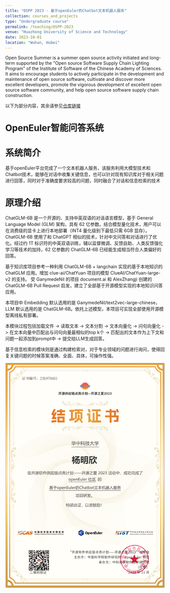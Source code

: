 ```yaml
---
title: "OSPP 2023 - 基于openEuler的Chatbot文本机器人服务"
collection: courses_and_projects
type: "Undergraduate course"
permalink: /teaching/OSPP-2023
venue: "Huazhong University of Science and Technology"
date: 2023-10-01
location: "Wuhan, Hubei"
---
```


Open Source Summer is a summer open source activity initiated and long-term supported by the "Open source Software Supply Chain Lighting Program" of the Institute of Software of the Chinese Academy of Sciences. It aims to encourage students to actively participate in the development and maintenance of open source software, cultivate and discover more excellent developers, promote the vigorous development of excellent open source software community, and help open source software supply chain construction.

以下为部分内容，其余请参见[仓库链接](https://gitee.com/openeuler/oec-application)

OpenEuler智能问答系统
=====

系统简介
===

基于openEuler平台完成了一个文本机器人服务，该服务利用大模型技术和Chatbot技术，能够在对话中收集关键信息，也可以针对现有知识库对于相关问题进行回答，同时对于准确度要求较高的问题，同时融合了对话和信息检索的技术

原理介绍
===

ChatGLM-6B 是一个开源的、支持中英双语的对话语言模型，基于 General Language Model (GLM) 架构，具有 62 亿参数。结合模型量化技术，用户可以在消费级的显卡上进行本地部署（INT4 量化级别下最低只需 6GB 显存）。 ChatGLM-6B 使用了和 ChatGPT 相似的技术，针对中文问答和对话进行了优化。经过约 1T 标识符的中英双语训练，辅以监督微调、反馈自助、人类反馈强化学习等技术的加持，62 亿参数的 ChatGLM-6B 已经能生成相当符合人类偏好的回答。

基于知识库项目参考一种利用 ChatGLM-6B + langchain 实现的基于本地知识的 ChatGLM 应用。增加 clue-ai/ChatYuan 项目的模型 ClueAI/ChatYuan-large-v2 的支持。 受 GanymedeNil 的项目 document.ai 和 AlexZhangji 创建的 ChatGLM-6B Pull Request 启发，建立了全部基于开源模型实现的本地知识问答应用。

本项目中 Embedding 默认选用的是 GanymedeNil/text2vec-large-chinese，LLM 默认选用的是 ChatGLM-6B。依托上述模型，本项目可实现全部使用开源模型离线私有部署。

本模块过程包括加载文件 -> 读取文本 -> 文本分割 -> 文本向量化 -> 问句向量化 -> 在文本向量中匹配出与问句向量最相似的top k个 -> 匹配出的文本作为上下文和问题一起添加到prompt中 -> 提交给LLM生成回答。

基于信息检索的模块则是通过构建检索对，对于专业领域的问题进行询问，使得回复关键问题的时候答案准确、全面、具体，可操作性强。

<img src='/images/OSPP-2023.png'>
